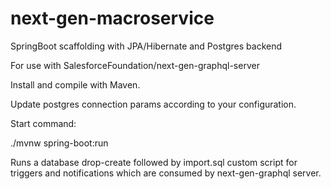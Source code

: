 # next-gen-macroservice
SpringBoot scaffolding with JPA/Hibernate and Postgres backend

For use with SalesforceFoundation/next-gen-graphql-server

Install and compile with Maven.

Update postgres connection params according to your configuration.

Start command:

./mvnw spring-boot:run

Runs a database drop-create followed by import.sql custom script for triggers and notifications which are consumed
by next-gen-graphql server.
